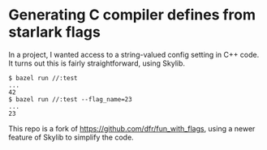 # Generating C compiler defines from starlark flags

In a project, I wanted access to a string-valued config setting in C++
code. It turns out this is fairly straightforward, using Skylib.

```
$ bazel run //:test
...
42
$ bazel run //:test --flag_name=23
...
23
```

This repo is a fork of https://github.com/dfr/fun_with_flags, using a newer feature of Skylib to simplify the code.
